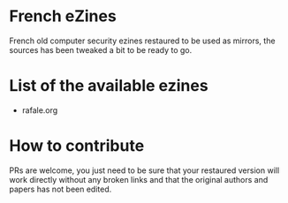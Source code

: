 # French eZines

French old computer security ezines restaured to be used as mirrors, the sources has been tweaked a bit to be ready to go.

# List of the available ezines

* rafale.org

# How to contribute

PRs are welcome, you just need to be sure that your restaured version will work directly without any broken links and that the original authors and papers has not been edited.
